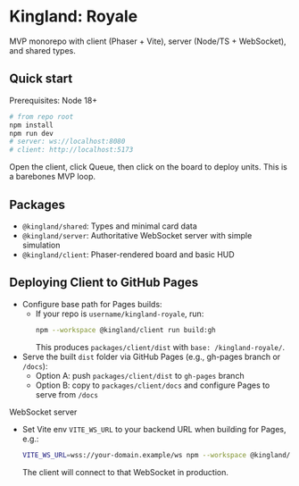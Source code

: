 # Kingland: Royale

MVP monorepo with client (Phaser + Vite), server (Node/TS + WebSocket), and shared types.

## Quick start

Prerequisites: Node 18+

```bash
# from repo root
npm install
npm run dev
# server: ws://localhost:8080
# client: http://localhost:5173
```

Open the client, click Queue, then click on the board to deploy units. This is a barebones MVP loop.

## Packages

- `@kingland/shared`: Types and minimal card data
- `@kingland/server`: Authoritative WebSocket server with simple simulation
- `@kingland/client`: Phaser-rendered board and basic HUD

## Deploying Client to GitHub Pages

- Configure base path for Pages builds:
  - If your repo is `username/kingland-royale`, run:
    ```bash
    npm --workspace @kingland/client run build:gh
    ```
    This produces `packages/client/dist` with `base: /kingland-royale/`.
- Serve the built `dist` folder via GitHub Pages (e.g., gh-pages branch or `/docs`):
  - Option A: push `packages/client/dist` to `gh-pages` branch
  - Option B: copy to `packages/client/docs` and configure Pages to serve from `/docs`

WebSocket server
- Set Vite env `VITE_WS_URL` to your backend URL when building for Pages, e.g.:
  ```bash
  VITE_WS_URL=wss://your-domain.example/ws npm --workspace @kingland/client run build:gh
  ```
  The client will connect to that WebSocket in production.